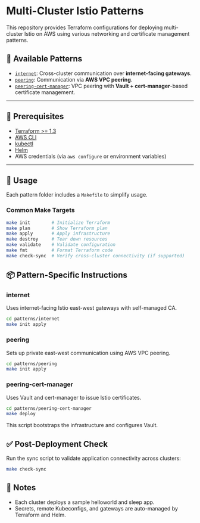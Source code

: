 # Multi-Cluster Istio Patterns

This repository provides Terraform configurations for deploying multi-cluster Istio on AWS using various networking and certificate management patterns.

## 📁 Available Patterns

- [`internet`](patterns/internet): Cross-cluster communication over **internet-facing gateways**.
- [`peering`](patterns/peering): Communication via **AWS VPC peering**.
- [`peering-cert-manager`](patterns/peering-cert-manager): VPC peering with **Vault + cert-manager**-based certificate management.

---

## 🔧 Prerequisites

- [Terraform >= 1.3](https://developer.hashicorp.com/terraform)
- [AWS CLI](https://docs.aws.amazon.com/cli/latest/userguide/install-cliv2.html)
- [kubectl](https://kubernetes.io/docs/tasks/tools/)
- [Helm](https://helm.sh/docs/intro/install/)
- AWS credentials (via `aws configure` or environment variables)

---

## 🚀 Usage

Each pattern folder includes a `Makefile` to simplify usage.

### Common Make Targets

```bash
make init        # Initialize Terraform
make plan        # Show Terraform plan
make apply       # Apply infrastructure
make destroy     # Tear down resources
make validate    # Validate configuration
make fmt         # Format Terraform code
make check-sync  # Verify cross-cluster connectivity (if supported)
```

## 📦 Pattern-Specific Instructions

### internet

Uses internet-facing Istio east-west gateways with self-managed CA.

```bash
cd patterns/internet
make init apply
```

### peering

Sets up private east-west communication using AWS VPC peering.

```bash
cd patterns/peering
make init apply
```

### peering-cert-manager

Uses Vault and cert-manager to issue Istio certificates.

```bash
cd patterns/peering-cert-manager
make deploy
```

This script bootstraps the infrastructure and configures Vault.

## ✅ Post-Deployment Check

Run the sync script to validate application connectivity across clusters:

```bash
make check-sync
```

## 📎 Notes

- Each cluster deploys a sample helloworld and sleep app.
- Secrets, remote Kubeconfigs, and gateways are auto-managed by Terraform and Helm.
